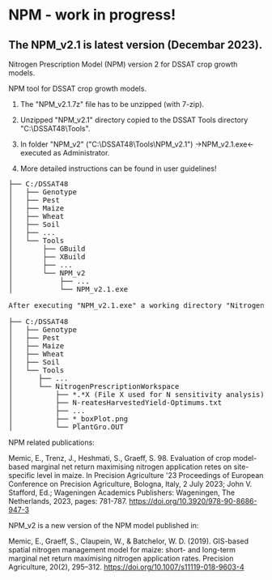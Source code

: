 # NPM - work in progress!

The NPM_v2.1 is latest version (Decembar 2023).
------------------------
Nitrogen Prescription Model (NPM) version 2 for DSSAT crop growth models.

NPM tool for DSSAT crop growth models.

1. The "NPM_v2.1.7z" file has to be unzipped (with 7-zip). 

2. Unzipped "NPM_v2.1" directory copied to the DSSAT Tools directory "C:\DSSAT48\Tools". 

3. In folder "NPM_v2" ("C:\DSSAT48\Tools\NPM_v2.1")  ->NPM_v2.1.exe<- executed as Administrator.

4. More detailed instructions can be found in user guidelines!


<pre>
├── C:/DSSAT48
│   ├── Genotype
│   ├── Pest
│   ├── Maize
│   ├── Wheat
│   ├── Soil
│   ├── ...	
│   └── Tools
│       ├── GBuild
│       ├── XBuild
│       ├── ...
│       └── NPM_v2
│           ├── ...
│           └── NPM_v2.1.exe	

After executing "NPM_v2.1.exe" a working directory "NitrogenPrescriptionWorkspace" is created in "Tools" directory where optimization is conducted and optimization output files saved:

├── C:/DSSAT48
│   ├── Genotype
│   ├── Pest
│   ├── Maize
│   ├── Wheat
│   ├── Soil
│   └── Tools	
│      ├── ...	
│      └── NitrogenPrescriptionWorkspace
│          ├── *.*X (File X used for N sensitivity analysis)
│          ├── N-reatesHarvestedYield-Optimums.txt
│          ├── ...
│          ├── *_boxPlot.png	
│          └── PlantGro.OUT
</pre>

NPM related publications:

Memic, E., Trenz, J., Heshmati, S., Graeff, S. 98. Evaluation of crop model-based marginal net return maximising nitrogen application retes on site-specific level in maize. In Precision Agriculture '23 Proceedings of European Conference on Precision Agriculture, Bologna, Italy, 2 July 2023; John V. Stafford, Ed.; Wageningen Academics Publishers: Wageningen, The Netherlands, 2023, pages: 781-787. https://doi.org/10.3920/978-90-8686-947-3


NPM_v2 is a new version of the NPM model published in:

Memic, E., Graeff, S., Claupein, W., & Batchelor, W. D. (2019). GIS-based spatial nitrogen management model for maize: short- and long-term marginal net return maximising nitrogen application rates. Precision Agriculture, 20(2), 295–312. https://doi.org/10.1007/s11119-018-9603-4
